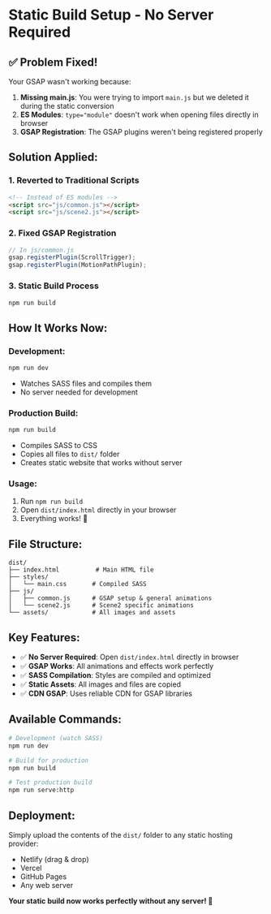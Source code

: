 # Static Build Setup - No Server Required

## ✅ **Problem Fixed!**

Your GSAP wasn't working because:

1. **Missing main.js**: You were trying to import `main.js` but we deleted it during the static conversion
2. **ES Modules**: `type="module"` doesn't work when opening files directly in browser
3. **GSAP Registration**: The GSAP plugins weren't being registered properly

## **Solution Applied:**

### **1. Reverted to Traditional Scripts**
```html
<!-- Instead of ES modules -->
<script src="js/common.js"></script>
<script src="js/scene2.js"></script>
```

### **2. Fixed GSAP Registration**
```javascript
// In js/common.js
gsap.registerPlugin(ScrollTrigger);
gsap.registerPlugin(MotionPathPlugin);
```

### **3. Static Build Process**
```bash
npm run build
```

## **How It Works Now:**

### **Development:**
```bash
npm run dev
```
- Watches SASS files and compiles them
- No server needed for development

### **Production Build:**
```bash
npm run build
```
- Compiles SASS to CSS
- Copies all files to `dist/` folder
- Creates static website that works without server

### **Usage:**
1. Run `npm run build`
2. Open `dist/index.html` directly in your browser
3. Everything works! 🎉

## **File Structure:**
```
dist/
├── index.html          # Main HTML file
├── styles/
│   └── main.css       # Compiled SASS
├── js/
│   ├── common.js      # GSAP setup & general animations
│   └── scene2.js      # Scene2 specific animations
└── assets/            # All images and assets
```

## **Key Features:**

- ✅ **No Server Required**: Open `dist/index.html` directly in browser
- ✅ **GSAP Works**: All animations and effects work perfectly
- ✅ **SASS Compilation**: Styles are compiled and optimized
- ✅ **Static Assets**: All images and files are copied
- ✅ **CDN GSAP**: Uses reliable CDN for GSAP libraries

## **Available Commands:**

```bash
# Development (watch SASS)
npm run dev

# Build for production
npm run build

# Test production build
npm run serve:http
```

## **Deployment:**

Simply upload the contents of the `dist/` folder to any static hosting provider:
- Netlify (drag & drop)
- Vercel
- GitHub Pages
- Any web server

**Your static build now works perfectly without any server! 🚀**
